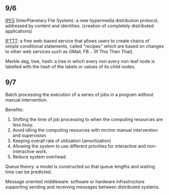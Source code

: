 9/6
----
[IPFS](ipfs.io) (InterPlanetary File System): a new hypermedia distribution protocol, addressed by content and identities. (creation of completely distributed applications)

[IFTTT](https://ifttt.com): a free web-based service that allows users to create chains of simple conditional statements, called "recipes" which are based on changes to other web services such as GMail, FB... (If This Then That).

Merkle dag, tree, hash: a tree in which every non every non-leaf node is labelled  with the hash of the labels or values of its child nodes.

9/7
------
Batch processing the execution of a series of jobs in a program without manual intervention.

Benefits:
1. Shifting the time of job processing to when the computing resources are less busy.
2. Avoid idling the computing resources with mn/mn manual intervention and supervision.
3. Keeping overall rate of utilization (amortization)
4. Allowing the system to use different priorities for interactive and non-interactive work.
5. Reduce system overhead.

Queue theory: a model is constructed so that queue lengths and waiting time can be predicted.

Message oriented middleware: software or hardware infrastructure supporting sending and receiving messages between distributed systems.
